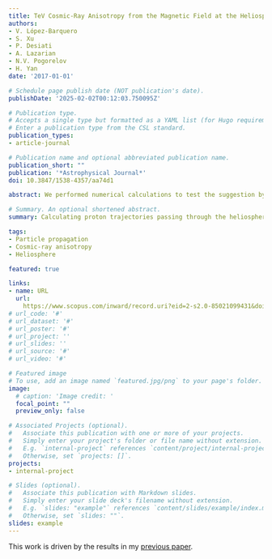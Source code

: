 ```yaml
---
title: TeV Cosmic-Ray Anisotropy from the Magnetic Field at the Heliospheric Boundary
authors:
- V. López-Barquero
- S. Xu
- P. Desiati
- A. Lazarian
- N.V. Pogorelov
- H. Yan
date: '2017-01-01'

# Schedule page publish date (NOT publication's date).
publishDate: '2025-02-02T00:12:03.750095Z'

# Publication type.
# Accepts a single type but formatted as a YAML list (for Hugo requirements).
# Enter a publication type from the CSL standard.
publication_types:
- article-journal

# Publication name and optional abbreviated publication name.
publication_short: ""
publication: '*Astrophysical Journal*'
doi: 10.3847/1538-4357/aa74d1

abstract: We performed numerical calculations to test the suggestion by Desiati and Lazarian that the anisotropies of TeV cosmic rays may arise from their interactions with the heliosphere. For this purpose, we used a magnetic field model of the heliosphere and performed direct numerical calculations of particle trajectories. Unlike earlier papers testing the idea, we did not employ time-reversible techniques that are based on Liouville’s theorem. We showed numerically that for scattering by the heliosphere, the conditions of Liouville’s theorem are not satisfied, and the adiabatic approximation and time-reversibility of the particle trajectories are not valid. Our results indicate sensitivity to the magnetic structure of the heliospheric magnetic field, and we expect that this will be useful for probing this structure in future research.

# Summary. An optional shortened abstract.
summary: Calculating proton trajectories passing through the heliosphere.

tags:
- Particle propagation
- Cosmic-ray anisotropy
- Heliosphere

featured: true

links:
- name: URL
  url: 
    https://www.scopus.com/inward/record.uri?eid=2-s2.0-85021099431&doi=10.3847%2f1538-4357%2faa74d1&partnerID=40&md5=2e3df23507f006dfbecee5576e997417
# url_code: '#'
# url_dataset: '#'
# url_poster: '#'
# url_project: ''
# url_slides: ''
# url_source: '#'
# url_video: '#'

# Featured image
# To use, add an image named `featured.jpg/png` to your page's folder. 
image:
  # caption: 'Image credit: '
  focal_point: ""
  preview_only: false

# Associated Projects (optional).
#   Associate this publication with one or more of your projects.
#   Simply enter your project's folder or file name without extension.
#   E.g. `internal-project` references `content/project/internal-project/index.md`.
#   Otherwise, set `projects: []`.
projects:
- internal-project

# Slides (optional).
#   Associate this publication with Markdown slides.
#   Simply enter your slide deck's filename without extension.
#   E.g. `slides: "example"` references `content/slides/example/index.md`.
#   Otherwise, set `slides: ""`.
slides: example
---
```


This work is driven by the results in my [previous paper](/publication/lópez-barquero-2016/).
